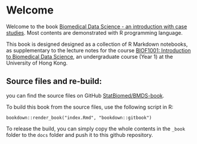 # Welcome

Welcome to the book [Biomedical Data Science - an introduction with case studies](). 
Most contents are demonstrated with R programming language.

This book is designed designed as a collection of R Markdown notebooks, as 
supplementary to the lecture notes for the course 
[BIOF1001: Introduction to Biomedical Data Science](),
an undergraduate course (Year 1) at the University of Hong Kong.


## Source files and re-build:
you can find the source files on GitHub
[StatBiomed/BMDS-book](https://github.com/StatBiomed/BMDS-book).

To build this book from the source files, use the following script in R:
```
bookdown::render_book("index.Rmd", "bookdown::gitbook")
```

To release the build, you can simply copy the whole contents in the `_book` 
folder to the `docs` folder and push it to this github repository.
